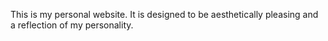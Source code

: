 This is my personal website. It is designed to be aesthetically pleasing and a reflection of my personality.
